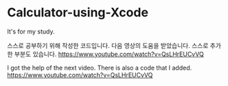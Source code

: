 # Calculator-using-Xcode
It's for my study.

스스로 공부하기 위해 작성한 코드입니다.
다음 영상의 도움을 받았습니다. 스스로 추가한 부분도 있습니다.
https://www.youtube.com/watch?v=QsLHrEUCvVQ

I got the help of the next video. There is also a code that I added.
https://www.youtube.com/watch?v=QsLHrEUCvVQ
